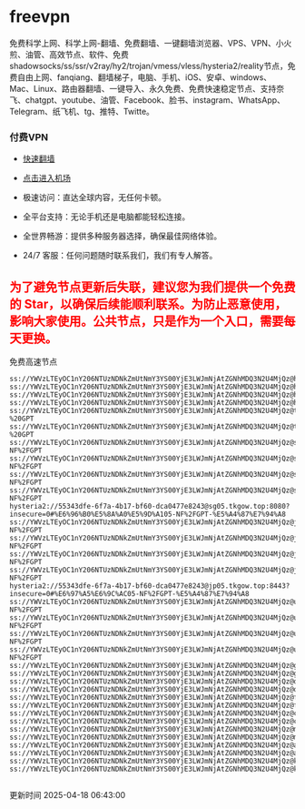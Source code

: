 # freevpn

免费科学上网、科学上网-翻墙、免费翻墙、一键翻墙浏览器、VPS、VPN、小火煎、油管、高效节点、软件、免费shadowsocks/ss/ssr/v2ray/hy2/trojan/vmess/vless/hysteria2/reality节点，免费自由上网、fanqiang、翻墙梯子，电脑、手机、iOS、安卓、windows、Mac、Linux、路由器翻墙、一键导入、永久免费、免费快速稳定节点、支持奈飞、chatgpt、youtube、油管、Facebook、脸书、instagram、WhatsApp、Telegram、纸飞机、tg、推特、Twitte。

### 付费VPN
* [快速翻墙](https://xgogo.sbs/#/register?code=wxADDy87) 

* [点击进入机场](https://xgogo.sbs/#/register?code=wxADDy87) 

* 极速访问：直达全球内容，无任何卡顿。

* 全平台支持：无论手机还是电脑都能轻松连接。

* 全世界畅游：提供多种服务器选择，确保最佳网络体验。

* 24/7 客服：任何问题随时联系我们，我们有专人解答。

## <font color="red">为了避免节点更新后失联，建议您为我们提供一个免费的 Star，以确保后续能顺利联系。为防止恶意使用，影响大家使用。公共节点，只是作为一个入口，需要每天更换。</font>

免费高速节点

```ss://YWVzLTEyOC1nY206NTUzNDNkZmUtNmY3YS00YjE3LWJmNjAtZGNhMDQ3N2U4MjQz@hk01.jgrtoioceaw.help:50384#%E9%A6%99%E6%B8%AF01
ss://YWVzLTEyOC1nY206NTUzNDNkZmUtNmY3YS00YjE3LWJmNjAtZGNhMDQ3N2U4MjQz@hk02.jigreliewolf.click:17889#%E9%A6%99%E6%B8%AF02
ss://YWVzLTEyOC1nY206NTUzNDNkZmUtNmY3YS00YjE3LWJmNjAtZGNhMDQ3N2U4MjQz@hk03.jigreliewolf.click:10838#%E9%A6%99%E6%B8%AF03
ss://YWVzLTEyOC1nY206NTUzNDNkZmUtNmY3YS00YjE3LWJmNjAtZGNhMDQ3N2U4MjQz@hk04.jgrtoioceaw.help:29956#%E9%A6%99%E6%B8%AF04
ss://YWVzLTEyOC1nY206NTUzNDNkZmUtNmY3YS00YjE3LWJmNjAtZGNhMDQ3N2U4MjQz@hk05.ijgelrkasd.click:41284#%E9%A6%99%E6%B8%AF05
ss://YWVzLTEyOC1nY206NTUzNDNkZmUtNmY3YS00YjE3LWJmNjAtZGNhMDQ3N2U4MjQz@tw01.jigreliewolf.click:30995#%E5%8F%B0%E6%B9%BE01%20-%20GPT
ss://YWVzLTEyOC1nY206NTUzNDNkZmUtNmY3YS00YjE3LWJmNjAtZGNhMDQ3N2U4MjQz@tw02.ijgelrkasd.click:22610#%E5%8F%B0%E6%B9%BE02%20-%20GPT
ss://YWVzLTEyOC1nY206NTUzNDNkZmUtNmY3YS00YjE3LWJmNjAtZGNhMDQ3N2U4MjQz@sg01.jgrtoioceaw.help:55559#%E6%96%B0%E5%8A%A0%E5%9D%A101%20-NF%2FGPT
ss://YWVzLTEyOC1nY206NTUzNDNkZmUtNmY3YS00YjE3LWJmNjAtZGNhMDQ3N2U4MjQz@sg02.jigreliewolf.click:40574#%E6%96%B0%E5%8A%A0%E5%9D%A102%20-NF%2FGPT
ss://YWVzLTEyOC1nY206NTUzNDNkZmUtNmY3YS00YjE3LWJmNjAtZGNhMDQ3N2U4MjQz@sg03.ijgelrkasd.click:23716#%E6%96%B0%E5%8A%A0%E5%9D%A103%20-NF%2FGPT
ss://YWVzLTEyOC1nY206NTUzNDNkZmUtNmY3YS00YjE3LWJmNjAtZGNhMDQ3N2U4MjQz@sg04.jgrtoioceaw.help:17971#%E6%96%B0%E5%8A%A0%E5%9D%A104%20-NF%2FGPT
hysteria2://55343dfe-6f7a-4b17-bf60-dca0477e8243@sg05.tkgow.top:8080?insecure=0#%E6%96%B0%E5%8A%A0%E5%9D%A105-NF%2FGPT-%E5%A4%87%E7%94%A8
ss://YWVzLTEyOC1nY206NTUzNDNkZmUtNmY3YS00YjE3LWJmNjAtZGNhMDQ3N2U4MjQz@jp01.jgrtoioceaw.help:58645#%E6%97%A5%E6%9C%AC01%20-NF%2FGPT
ss://YWVzLTEyOC1nY206NTUzNDNkZmUtNmY3YS00YjE3LWJmNjAtZGNhMDQ3N2U4MjQz@jp02.jgrtoioceaw.help:47462#%E6%97%A5%E6%9C%AC02%20-NF%2FGPT
ss://YWVzLTEyOC1nY206NTUzNDNkZmUtNmY3YS00YjE3LWJmNjAtZGNhMDQ3N2U4MjQz@jp03.jigreliewolf.click:33414#%E6%97%A5%E6%9C%AC03%20-NF%2FGPT
ss://YWVzLTEyOC1nY206NTUzNDNkZmUtNmY3YS00YjE3LWJmNjAtZGNhMDQ3N2U4MjQz@jp04.ijgelrkasd.click:58223#%E6%97%A5%E6%9C%AC04%20-NF%2FGPT
hysteria2://55343dfe-6f7a-4b17-bf60-dca0477e8243@jp05.tkgow.top:8443?insecure=0#%E6%97%A5%E6%9C%AC05-NF%2FGPT-%E5%A4%87%E7%94%A8
ss://YWVzLTEyOC1nY206NTUzNDNkZmUtNmY3YS00YjE3LWJmNjAtZGNhMDQ3N2U4MjQz@us01.jgrtoioceaw.help:48129#%E7%BE%8E%E5%9B%BD01%20-NF%2FGPT
ss://YWVzLTEyOC1nY206NTUzNDNkZmUtNmY3YS00YjE3LWJmNjAtZGNhMDQ3N2U4MjQz@us02.jgrtoioceaw.help:44907#%E7%BE%8E%E5%9B%BD02%20-NF%2FGPT
ss://YWVzLTEyOC1nY206NTUzNDNkZmUtNmY3YS00YjE3LWJmNjAtZGNhMDQ3N2U4MjQz@us03.jigreliewolf.click:43330#%E7%BE%8E%E5%9B%BD03%20-NF%2FGPT
ss://YWVzLTEyOC1nY206NTUzNDNkZmUtNmY3YS00YjE3LWJmNjAtZGNhMDQ3N2U4MjQz@us04.ijgelrkasd.click:44130#%E7%BE%8E%E5%9B%BD04%20-NF%2FGPT
ss://YWVzLTEyOC1nY206NTUzNDNkZmUtNmY3YS00YjE3LWJmNjAtZGNhMDQ3N2U4MjQz@gb01.jgrtoioceaw.help:27765#%E8%8B%B1%E5%9B%BD01
ss://YWVzLTEyOC1nY206NTUzNDNkZmUtNmY3YS00YjE3LWJmNjAtZGNhMDQ3N2U4MjQz@gb02.jigreliewolf.click:52762#%E8%8B%B1%E5%9B%BD02
ss://YWVzLTEyOC1nY206NTUzNDNkZmUtNmY3YS00YjE3LWJmNjAtZGNhMDQ3N2U4MjQz@de01.jgrtoioceaw.help:20635#%E5%BE%B7%E5%9B%BD01
ss://YWVzLTEyOC1nY206NTUzNDNkZmUtNmY3YS00YjE3LWJmNjAtZGNhMDQ3N2U4MjQz@de02.jigreliewolf.click:52770#%E5%BE%B7%E5%9B%BD02
ss://YWVzLTEyOC1nY206NTUzNDNkZmUtNmY3YS00YjE3LWJmNjAtZGNhMDQ3N2U4MjQz@fr01.ijgelrkasd.click:32568#%E6%B3%95%E5%9B%BD01
ss://YWVzLTEyOC1nY206NTUzNDNkZmUtNmY3YS00YjE3LWJmNjAtZGNhMDQ3N2U4MjQz@fr02.jigreliewolf.click:45265#%E6%B3%95%E5%9B%BD02
ss://YWVzLTEyOC1nY206NTUzNDNkZmUtNmY3YS00YjE3LWJmNjAtZGNhMDQ3N2U4MjQz@ca01.jigreliewolf.click:30461#%E5%8A%A0%E6%8B%BF%E5%A4%A701
ss://YWVzLTEyOC1nY206NTUzNDNkZmUtNmY3YS00YjE3LWJmNjAtZGNhMDQ3N2U4MjQz@ca02.ijgelrkasd.click:24053#%E5%8A%A0%E6%8B%BF%E5%A4%A702
ss://YWVzLTEyOC1nY206NTUzNDNkZmUtNmY3YS00YjE3LWJmNjAtZGNhMDQ3N2U4MjQz@my01.jigreliewolf.click:52408#%E9%A9%AC%E6%9D%A5%E8%A5%BF%E4%BA%9A01
ss://YWVzLTEyOC1nY206NTUzNDNkZmUtNmY3YS00YjE3LWJmNjAtZGNhMDQ3N2U4MjQz@my02.ijgelrkasd.click:25519#%E9%A9%AC%E6%9D%A5%E8%A5%BF%E4%BA%9A02
ss://YWVzLTEyOC1nY206NTUzNDNkZmUtNmY3YS00YjE3LWJmNjAtZGNhMDQ3N2U4MjQz@au01.jgrtoioceaw.help:13460#%E6%BE%B3%E5%A4%A7%E5%88%A9%E4%BA%9A01
ss://YWVzLTEyOC1nY206NTUzNDNkZmUtNmY3YS00YjE3LWJmNjAtZGNhMDQ3N2U4MjQz@au02.ijgelrkasd.click:46073#%E6%BE%B3%E5%A4%A7%E5%88%A9%E4%BA%9A02
ss://YWVzLTEyOC1nY206NTUzNDNkZmUtNmY3YS00YjE3LWJmNjAtZGNhMDQ3N2U4MjQz@ko01.jgrtoioceaw.help:46108#%E9%9F%A9%E5%9B%BD01
ss://YWVzLTEyOC1nY206NTUzNDNkZmUtNmY3YS00YjE3LWJmNjAtZGNhMDQ3N2U4MjQz@ko02.jigreliewolf.click:50181#%E9%9F%A9%E5%9B%BD02


```
更新时间 2025-04-18 06:43:00